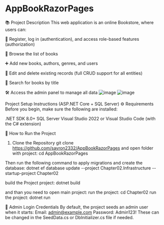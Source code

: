 # AppBookRazorPages
📚 Project Description 
This web application is an online Bookstore, where users can:

🔐 Register, log in (authentication), and access role-based features (authorization)

📖 Browse the list of books

➕ Add new books, authors, genres, and users

📝 Edit and delete existing records (full CRUD support for all entities)

🔎 Search for books by title

🛠 Access the admin panel to manage all data
![image](https://github.com/user-attachments/assets/6a2e3ba5-039b-4701-949b-e0fd85499186)
![image](https://github.com/user-attachments/assets/6aec5d1f-3409-4b9f-8055-7a30242c0ca8)


Project Setup Instructions (ASP.NET Core + SQL Server)
⚙️ Requirements
Before you begin, make sure the following are installed:

.NET SDK 8.0+
SQL Server
Visual Studio 2022 or Visual Studio Code (with the C# extension)

🔧 How to Run the Project
1. Clone the Repository
git clone https://github.com/sayron2332/AppBookRazorPages
and open folder with project: cd AppBookRazorPages


Then run the following command to apply migrations and create the database:
dotnet ef database update --project Chapter02.Infrastructure --startup-project Chapter02

build the Project project:
dotnet build

and than you need to open main project: run the project:
cd Chapter02
run the project:
dotnet run

🔑 Admin Login Credentials
By default, the project seeds an admin user when it starts:
Email: admin@example.com
Password: Admin123!
These can be changed in the SeedData.cs or DbInitializer.cs file if needed.

